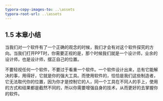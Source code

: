 ```yaml
---
typora-copy-images-to: ..\assets
typora-root-url: ..\assets
---
```


## **1.5** **本章小结**

当我们对一个软件有了一个正确的观念的时候，我们才会有对这个软件探究的方向。当我们打开PPT时，你需要正视的是，那个时候我们就是一个设计师，业余的设计师，也是设计师，摆正自己的位置。

不要轻视任何一个软件，不要过于看重一个软件。一个软件设计出来，总有它能解决的事，用得好，它就是你的强大工具。而使用软件的，恰恰是我们这些制造者，它无法取代你的位置，因为你才是控制它的人，同一个工具在不同人的手上，使用的方式和结果都是截然不同的，所以你需要增强自身的技术，从而更好的去掌握你的软件。

